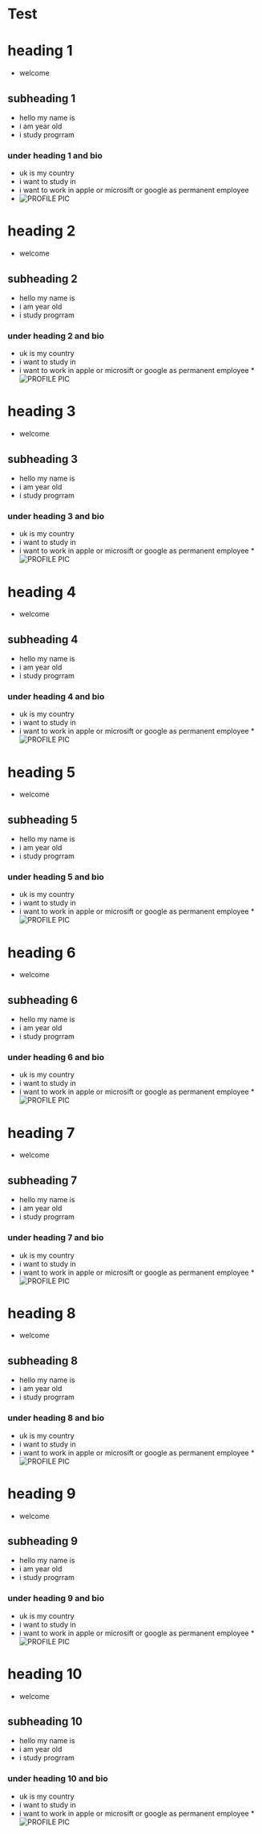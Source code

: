 # Test
# heading 1

* welcome 

## subheading 1

* hello my name is 
* i am year old 
* i study progrram

### under heading 1 and bio 
* uk is my country
* i want to study in 
* i want to work in apple or microsift or google as permanent employee
* ![PROFILE PIC](https://user-images.githubusercontent.com/68561711/117043137-764e3280-ad2a-11eb-82a4-34feb30ab320.JPG)


# heading 2

* welcome 

## subheading 2

* hello my name is 
* i am year old 
* i study progrram

### under heading 2 and bio 
* uk is my country
* i want to study in 
* i want to work in apple or microsift or google as permanent employee
*![PROFILE PIC](https://user-images.githubusercontent.com/68561711/117043205-8d8d2000-ad2a-11eb-8af6-2d3cf06f7be3.JPG)


# heading 3

* welcome 

## subheading 3

* hello my name is 
* i am year old 
* i study progrram

### under heading 3 and bio 
* uk is my country
* i want to study in 
* i want to work in apple or microsift or google as permanent employee
*![PROFILE PIC](https://user-images.githubusercontent.com/68561711/117043231-97168800-ad2a-11eb-810a-81bd9fa26d70.JPG)


# heading 4

* welcome 

## subheading 4

* hello my name is 
* i am year old 
* i study progrram

### under heading 4 and bio 
* uk is my country
* i want to study in 
* i want to work in apple or microsift or google as permanent employee
*![PROFILE PIC](https://user-images.githubusercontent.com/68561711/117043255-9da4ff80-ad2a-11eb-90c9-4f90b5d65cac.JPG)


# heading 5

* welcome 

## subheading 5

* hello my name is 
* i am year old 
* i study progrram

### under heading 5 and bio 
* uk is my country
* i want to study in 
* i want to work in apple or microsift or google as permanent employee
*![PROFILE PIC](https://user-images.githubusercontent.com/68561711/117043317-b1506600-ad2a-11eb-93ed-4d988bcc3014.JPG)


# heading 6

* welcome 

## subheading 6

* hello my name is 
* i am year old 
* i study progrram

### under heading 6 and bio 
* uk is my country
* i want to study in
* i want to work in apple or microsift or google as permanent employee
*![PROFILE PIC](https://user-images.githubusercontent.com/68561711/117043307-ae557580-ad2a-11eb-9667-1538a3b8e508.JPG)


# heading 7

* welcome 

## subheading 7

* hello my name is 
* i am year old 
* i study progrram

### under heading 7 and bio 
* uk is my country
* i want to study in 
* i want to work in apple or microsift or google as permanent employee
*![PROFILE PIC](https://user-images.githubusercontent.com/68561711/117043374-c200dc00-ad2a-11eb-945a-31240fc8e97d.JPG)


# heading 8

* welcome 

## subheading 8

* hello my name is 
* i am year old 
* i study progrram

### under heading 8 and bio 
* uk is my country
* i want to study in 
* i want to work in apple or microsift or google as permanent employee
*![PROFILE PIC](https://user-images.githubusercontent.com/68561711/117043358-bd3c2800-ad2a-11eb-86c6-490ebeed9e0f.JPG)


# heading 9

* welcome 

## subheading 9

* hello my name is 
* i am year old 
* i study progrram

### under heading 9 and bio 
* uk is my country
* i want to study in 
* i want to work in apple or microsift or google as permanent employee
*![PROFILE PIC](https://user-images.githubusercontent.com/68561711/117043401-ccbb7100-ad2a-11eb-87f2-ee8408850277.JPG)


# heading 10

* welcome 

## subheading 10

* hello my name is 
* i am year old 
* i study progrram

### under heading 10 and bio 
* uk is my country
* i want to study in 
* i want to work in apple or microsift or google as permanent employee
*![PROFILE PIC](https://user-images.githubusercontent.com/68561711/117043436-d80e9c80-ad2a-11eb-8d0c-93fc1b1fb2e8.JPG)





